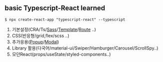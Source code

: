 ## basic Typescript-React learned
`$ npx create-react-app "typescript-react" --typescript`

1. 기본설정(CRA/Ts/[Sass](https://github.com/bbahna/typescript-react/pull/2)/[Template](https://github.com/bbahna/typescript-react/pull/4)/[Route](https://github.com/bbahna/typescript-react/pull/7) ..)
2. CSS(반응형/grid,flex/scss ..)
3. 추가응용([Popup](https://github.com/bbahna/typescript-react/pull/10)/[Modal](https://github.com/bbahna/typescript-react/pull/11))
4. Library 활용(다국어/material-ui/Swiper/Hamburger/Carousel/ScrollSpy..)
5. 모던React(props/useState/styled-components..)
